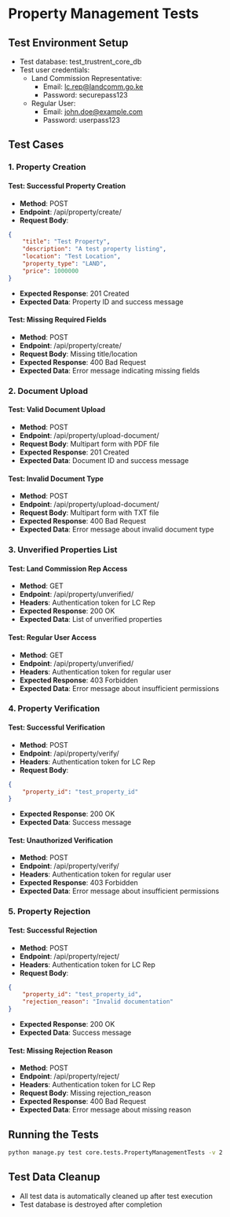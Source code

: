 # Property Management Tests

## Test Environment Setup
- Test database: test_trustrent_core_db
- Test user credentials:
  - Land Commission Representative:
    - Email: lc.rep@landcomm.go.ke
    - Password: securepass123
  - Regular User:
    - Email: john.doe@example.com
    - Password: userpass123

## Test Cases

### 1. Property Creation
#### Test: Successful Property Creation
- **Method**: POST
- **Endpoint**: /api/property/create/
- **Request Body**:
```json
{
    "title": "Test Property",
    "description": "A test property listing",
    "location": "Test Location",
    "property_type": "LAND",
    "price": 1000000
}
```
- **Expected Response**: 201 Created
- **Expected Data**: Property ID and success message

#### Test: Missing Required Fields
- **Method**: POST
- **Endpoint**: /api/property/create/
- **Request Body**: Missing title/location
- **Expected Response**: 400 Bad Request
- **Expected Data**: Error message indicating missing fields

### 2. Document Upload
#### Test: Valid Document Upload
- **Method**: POST
- **Endpoint**: /api/property/upload-document/
- **Request Body**: Multipart form with PDF file
- **Expected Response**: 201 Created
- **Expected Data**: Document ID and success message

#### Test: Invalid Document Type
- **Method**: POST
- **Endpoint**: /api/property/upload-document/
- **Request Body**: Multipart form with TXT file
- **Expected Response**: 400 Bad Request
- **Expected Data**: Error message about invalid document type

### 3. Unverified Properties List
#### Test: Land Commission Rep Access
- **Method**: GET
- **Endpoint**: /api/property/unverified/
- **Headers**: Authentication token for LC Rep
- **Expected Response**: 200 OK
- **Expected Data**: List of unverified properties

#### Test: Regular User Access
- **Method**: GET
- **Endpoint**: /api/property/unverified/
- **Headers**: Authentication token for regular user
- **Expected Response**: 403 Forbidden
- **Expected Data**: Error message about insufficient permissions

### 4. Property Verification
#### Test: Successful Verification
- **Method**: POST
- **Endpoint**: /api/property/verify/
- **Headers**: Authentication token for LC Rep
- **Request Body**:
```json
{
    "property_id": "test_property_id"
}
```
- **Expected Response**: 200 OK
- **Expected Data**: Success message

#### Test: Unauthorized Verification
- **Method**: POST
- **Endpoint**: /api/property/verify/
- **Headers**: Authentication token for regular user
- **Expected Response**: 403 Forbidden
- **Expected Data**: Error message about insufficient permissions

### 5. Property Rejection
#### Test: Successful Rejection
- **Method**: POST
- **Endpoint**: /api/property/reject/
- **Headers**: Authentication token for LC Rep
- **Request Body**:
```json
{
    "property_id": "test_property_id",
    "rejection_reason": "Invalid documentation"
}
```
- **Expected Response**: 200 OK
- **Expected Data**: Success message

#### Test: Missing Rejection Reason
- **Method**: POST
- **Endpoint**: /api/property/reject/
- **Headers**: Authentication token for LC Rep
- **Request Body**: Missing rejection_reason
- **Expected Response**: 400 Bad Request
- **Expected Data**: Error message about missing reason

## Running the Tests
```bash
python manage.py test core.tests.PropertyManagementTests -v 2
```

## Test Data Cleanup
- All test data is automatically cleaned up after test execution
- Test database is destroyed after completion 
